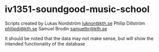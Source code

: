 # iv1351-soundgood-music-school

Scripts created by
Lukas Nordström [luknor@kth.se](mailto:luknor@kth.se)
Philip Dillström [philipdi@kth.se](mailto:philipdi@kth.se)
Samuel Brodin [samuelbr@kth.se](mailto:samuelbr@kth.se)

It should be noted that the data may not make sense, but will show the intended functionality of the database